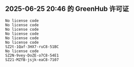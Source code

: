 ## 2025-06-25 20:46 的 GreenHub 许可证
```
No license code
No license code
No license code
No license code
No license code
No license code
SZ2t-1Qaf-3HX7-ruC8-51BC
No license code
SZ2N-9vey-DoZE-o7C8-54E1
SZ21-MZfB-jsjk-eaC8-7107
```
